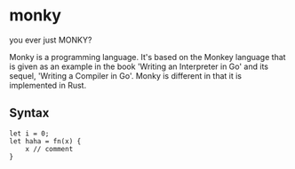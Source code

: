 # monky

you ever just MONKY?

Monky is a programming language. It's based on the Monkey language
that is given as an example in the book 'Writing an Interpreter in Go'
and its sequel, 'Writing a Compiler in Go'. Monky is different in that
it is implemented in Rust.

## Syntax

```monky
let i = 0;
let haha = fn(x) {
    x // comment
}
```
